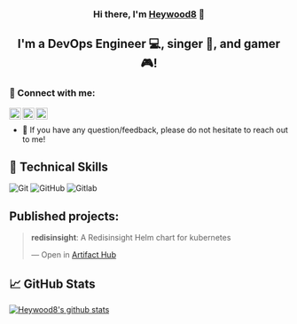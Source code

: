 
<h3 align="center">
Hi there, I'm <a href="https://heywood8.github.io/heywood8/heywood8" target="_blank" rel="noreferrer">Heywood8</a> 👋
</h3>


<h2 align="center">
I'm a DevOps Engineer 💻, singer 🎸, and gamer 🎮!
</h2> 

### 🤝 Connect with me:

<a href="https://www.linkedin.com/in/lopatin/"><img align="left" src="https://raw.githubusercontent.com/yushi1007/yushi1007/main/images/linkedin.svg" alt="Nikita Lopatin | LinkedIn" width="21px"/></a>
<a href="https://instagram.com/lopati_n"><img align="left" src="https://raw.githubusercontent.com/yushi1007/yushi1007/main/images/instagram.svg" alt="Lopati_n | Instagram" width="21px"/></a>
<a href="https://t.me/heywood8"><img align="left" src="https://cdn.iconscout.com/icon/free/png-512/free-telegram-3691230-3073750.png" alt="Heywood8 | Telegram" width="21px"/></a>
<br/>
- 💬 If you have any question/feedback, please do not hesitate to reach out to me!

## 💼 Technical Skills

![Git](https://img.shields.io/badge/git-%23F05033.svg?style=for-the-badge&logo=git&logoColor=white)
![GitHub](https://img.shields.io/badge/github-%23121011.svg?style=for-the-badge&logo=github&logoColor=white)
![Gitlab](https://img.shields.io/badge/GitLab-330F63?style=for-the-badge&logo=gitlab&logoColor=white)
<TBD>

## Published projects:
<div class="artifacthub-widget" data-url="https://artifacthub.io/packages/helm/heywood8-helm-charts/redisinsight" data-theme="light" data-header="true" data-stars="true" data-responsive="false"><blockquote><p lang="en" dir="ltr"><b>redisinsight</b>: A Redisinsight Helm chart for kubernetes</p>&mdash; Open in <a href="https://artifacthub.io/packages/helm/heywood8-helm-charts/redisinsight">Artifact Hub</a></blockquote></div>

## 📈 GitHub Stats 

[![Heywood8's github stats](https://github-readme-stats.vercel.app/api?username=heywood8)](https://github.com/heywood8)
